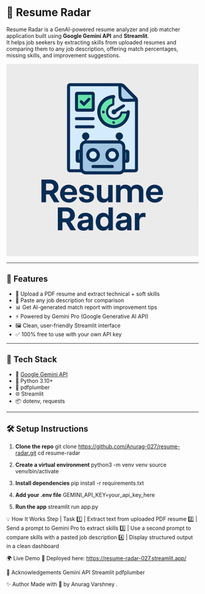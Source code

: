 # 📡 Resume Radar

Resume Radar is a GenAI-powered resume analyzer and job matcher application built using **Google Gemini API** and **Streamlit**.  
It helps job seekers by extracting skills from uploaded resumes and comparing them to any job description, offering match percentages, missing skills, and improvement suggestions.

![Screenshot](./logo.png)

---

## 🚀 Features

- 🧾 Upload a PDF resume and extract technical + soft skills
- 📝 Paste any job description for comparison
- 📊 Get AI-generated match report with improvement tips
- ⚡ Powered by Gemini Pro (Google Generative AI API)
- 🖼️ Clean, user-friendly Streamlit interface
- ✅ 100% free to use with your own API key

---

## 🧠 Tech Stack

- 🧠 [Google Gemini API](https://makersuite.google.com/)
- 🐍 Python 3.10+
- 🧾 pdfplumber
- 🌐 Streamlit
- 📦 dotenv, requests

---

## 🛠️ Setup Instructions

1. **Clone the repo**
git clone https://github.com/Anurag-027/resume-radar.git
cd resume-radar

2. **Create a virtual environment**
python3 -m venv venv
source venv/bin/activate

3. **Install dependencies**
pip install -r requirements.txt

4. **Add your .env file**
GEMINI_API_KEY=your_api_key_here

5. **Run the app**
streamlit run app.py

💡 How It Works
Step | Task
1️⃣ | Extract text from uploaded PDF resume
2️⃣ | Send a prompt to Gemini Pro to extract skills
3️⃣ | Use a second prompt to compare skills with a pasted job description
4️⃣ | Display structured output in a clean dashboard

🌍 Live Demo
📡 Deployed here: https://resume-radar-027.streamlit.app/

🙌 Acknowledgements
Gemini API
Streamlit
pdfplumber

✨ Author
Made with 💙 by Anurag Varshney .

